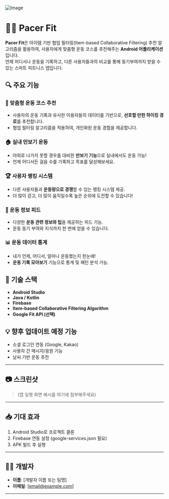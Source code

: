 ![Image](https://github.com/user-attachments/assets/f9dedda1-7e64-41b4-8e89-cb54267bba1f)
# 🏃‍♀️ Pacer Fit

**Pacer Fit**은 아이템 기반 협업 필터링(Item-based Collaborative Filtering) 추천 알고리즘을 활용하여, 사용자에게 맞춤형 운동 코스를 추천해주는 **Android 어플리케이션**입니다.  
언제 어디서나 운동을 기록하고, 다른 사용자들과의 비교를 통해 동기부여까지 받을 수 있는 스마트 피트니스 앱입니다.

## 🔍 주요 기능

### 📍 맞춤형 운동 코스 추천
- 사용자의 운동 기록과 유사한 이용자들의 데이터를 기반으로, **선호할 만한 하이킹 경로**를 추천합니다.
- 협업 필터링 알고리즘을 적용하여, 개인화된 운동 경험을 제공합니다.

### 🏠 실내 만보기 운동
- 야외로 나가지 못할 경우를 대비한 **만보기 기능**으로 실내에서도 운동 가능!
- 언제 어디서든 걸음 수를 기록하고 목표를 달성해보세요.

### 🏆 사용자 랭킹 시스템
- 다른 사용자들과 **운동량으로 경쟁**할 수 있는 랭킹 시스템 제공.
- 더 많이 걷고, 더 많이 움직일수록 높은 순위에 도전할 수 있습니다!

### 📰 운동 정보 피드
- 다양한 **운동 관련 정보와 팁**을 제공하는 피드 기능.
- 운동 동기 부여와 지식까지 한 번에 얻을 수 있습니다.

### 📊 운동 데이터 통계
- 내가 언제, 어디서, 얼마나 운동했는지 한눈에!
- **운동 기록 모아보기** 기능으로 통계 및 패턴 분석 가능.

## 🚀 기술 스택

- **Android Studio**
- **Java / Kotlin**
- **Firebase**
- **Item-based Collaborative Filtering Algorithm**
- **Google Fit API (선택)**

## 💡 향후 업데이트 예정 기능

- 소셜 로그인 연동 (Google, Kakao)
- 사용자 간 메시지/응원 기능
- 날씨 기반 운동 추천

---

## 📷 스크린샷
> (앱 실행 화면 예시를 여기에 첨부해주세요)

---

## 📥 기대 효과

1. Android Studio로 프로젝트 클론
2. Firebase 연동 설정 (google-services.json 필요)
3. APK 빌드 후 실행

---

## 🧑‍💻 개발자

- **이름**: [개발자 이름 또는 팀명]
- **이메일**: [email@example.com]

---

